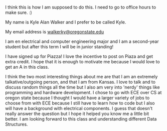 I think this is how I am supposed to do this.  I need to go to office hours to make sure.  :)

My name is Kyle Alan Walker and I prefer to be called Kyle.

My email address is walkerky@oregonstate.edu

I am en electrical and computer engineering major and I am a second-year student but after this term I will be in junior standing!

I have signed up for Piazza! I love the incentive to post on Piaza and get extra credit.  I hope that it is enough to motivate me because I would love to get an A in this class.

I think the two most interesting things about me are that I am an extremely talkative/outgoing person, and that I am from Kansas.  I love to talk and to discuss random things all the time but I also am very into 'nerdy' things like programming and hardware development. I chose to go with ECE over CS at oregon state because I thought I would have a larger variety of jobs to choose from with ECE because I still have to learn how to code but I also will have a background with electrical components.  I guess that doesn't really answer the question but I hope it helped you know me a little bit better.  I am looking forward to this class and understanding different Data Structures.
